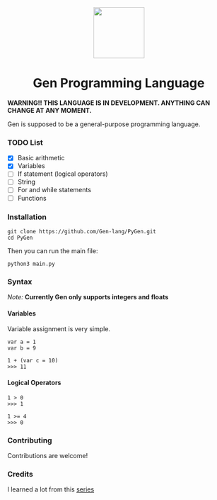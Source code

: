 <div align="center">
    <img width="115px" src="https://user-images.githubusercontent.com/60306074/148671204-b759cf4b-dada-483b-80f5-7bc24efc49e5.png">
    <h1>Gen Programming Language</h1>
</div>

**WARNING!! THIS LANGUAGE IS IN DEVELOPMENT. ANYTHING CAN CHANGE AT ANY MOMENT.**

Gen is supposed to be a general-purpose programming language.

### TODO List
 - [x] Basic arithmetic
 - [x] Variables
 - [ ] If statement (logical operators)
 - [ ] String
 - [ ] For and while statements
 - [ ] Functions

### Installation
```
git clone https://github.com/Gen-lang/PyGen.git
cd PyGen
```
Then you can run the main file:
```
python3 main.py
```

### Syntax
*Note:* **Currently Gen only supports integers and floats**

#### Variables
Variable assignment is very simple.
```
var a = 1
var b = 9

1 + (var c = 10)
>>> 11
```
#### Logical Operators
```
1 > 0
>>> 1

1 >= 4
>>> 0
```

### Contributing
Contributions are welcome!

### Credits
I learned a lot from this [series](https://ruslanspivak.com/lsbasi-part1/)

